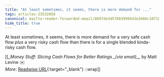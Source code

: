```yaml
---
title: "At least sometimes, it seems, there is more demand for ..."
tags: articles-23532058
canonical: mailto:reader-forwarded-email/8697de3d576039994d3e2666c1071843
hide_title: true
---
```


At least sometimes, it seems, there is more demand for a very safe cash flow *plus* a very risky cash flow than there is for a single blended kinda-risky cash flow.


[[<cite>_Money Stuff: Slicing Cash Flows for Better Ratings _(via email)__</cite> by Matt Levine ✉️<br>
_More_: [Readwise URL](https://readwise.io/open/460842829){:target="_blank"}
::wrap]]